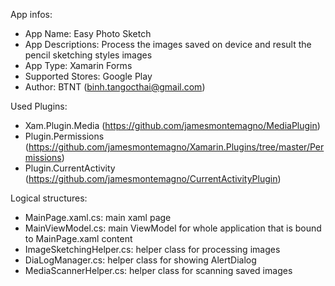 App infos:
- App Name: Easy Photo Sketch
- App Descriptions: Process the images saved on device and result the pencil sketching styles images
- App Type: Xamarin Forms
- Supported Stores: Google Play
- Author: BTNT (binh.tangocthai@gmail.com)

Used Plugins:
- Xam.Plugin.Media (https://github.com/jamesmontemagno/MediaPlugin)
- Plugin.Permissions (https://github.com/jamesmontemagno/Xamarin.Plugins/tree/master/Permissions)
- Plugin.CurrentActivity (https://github.com/jamesmontemagno/CurrentActivityPlugin)

Logical structures:
- MainPage.xaml.cs: 		main xaml page
- MainViewModel.cs:			main ViewModel for whole application that is bound to MainPage.xaml content
- ImageSketchingHelper.cs: 	helper class for processing images
- DiaLogManager.cs: 		helper class for showing AlertDialog
- MediaScannerHelper.cs: 	helper class for scanning saved images
